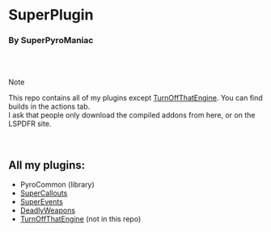 # SuperPlugin
### By SuperPyroManiac
<br>
<br>

> [!Note]
> This repo contains all of my plugins except [TurnOffThatEngine](https://www.lcpdfr.com/downloads/gta5mods/scripts/34834-turn-off-that-engine/). You can find builds in the actions tab.<br>
> I ask that people only download the compiled addons from here, or on the LSPDFR site.

<br>

## All my plugins:
- PyroCommon (library)
- [SuperCallouts](https://www.lcpdfr.com/downloads/gta5mods/scripts/23995-supercallouts/)
- [SuperEvents](https://www.lcpdfr.com/downloads/gta5mods/scripts/24437-superevents/)
- [DeadlyWeapons](https://www.lcpdfr.com/downloads/gta5mods/scripts/27453-deadly-weapons/)
- [TurnOffThatEngine](https://www.lcpdfr.com/downloads/gta5mods/scripts/34834-turn-off-that-engine/) (not in this repo)
